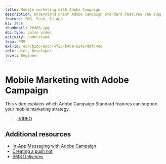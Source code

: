 ```yaml
---
title: Mobile marketing with Adobe Campaign
description: Understand which Adobe Campaign Standard features can support your mobile marketing strategy.
feature: SMS, Push, In-App
kt: 3976
thumbnail: 29468.jpg
doc-type: value video
activity: understand
team: PMM
exl-id: 4377b2d6-e5cc-4f25-b40a-e24b7ddf74ed
role: User, Developer
level: Beginner
---
```

# Mobile Marketing with Adobe Campaign

This video explains which Adobe Campaign Standard features can support your mobile marketing strategy.

>[!VIDEO](https://video.tv.adobe.com/v/29468?quality=12)

## Additional resources

* [In-App Messaging with Adobe Campaign](/help/communication-channels/mobile/in-app/in-app-message-overview.md)
* [Creating a push not](/help/communication-channels/mobile/push-notifications/creating-a-push-notification.md)
* [SMS Deliveries](/help/communication-channels/mobile/sms/sms-delivery.md)
